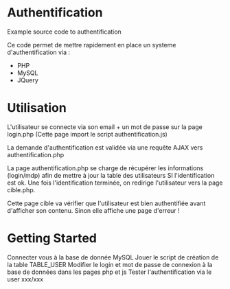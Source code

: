 # Authentification
Example source code to authentification

Ce code permet de mettre rapidement en place un systeme d'authentification via :
- PHP
- MySQL
- JQuery

# Utilisation

L'utilisateur se connecte via son email + un mot de passe sur la page login.php
(Cette page import le script authentification.js)

La demande d'authentification est validée via une requête AJAX vers authentification.php

La page authentification.php se charge de récupérer les informations (login/mdp) afin de mettre à jour la table des utilisateurs SI l'identification est ok.
Une fois l'identification terminée, on redirige l'utilisateur vers la page cible.php.

Cette page cible va vérifier que l'utilisateur est bien authentifiée avant d'afficher son contenu. Sinon elle affiche une page d'erreur !

# Getting Started

Connecter vous à la base de donnée MySQL
Jouer le script de création de la table TABLE_USER
Modifier le login et mot de passe de connexion à la base de données dans les pages php et js
Tester l'authentification via le user xxx/xxx
